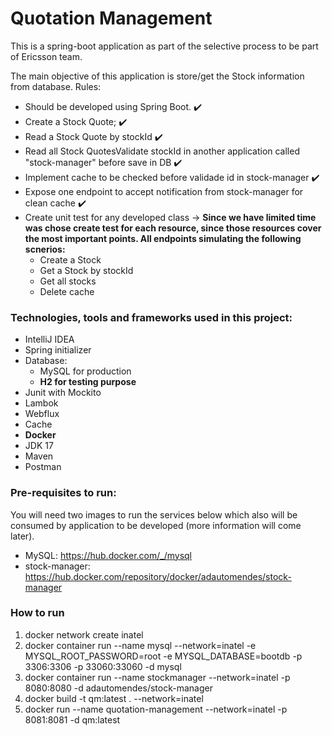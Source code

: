# Quotation Management
This is a spring-boot application as part of the
selective process to be part of Ericsson team.
 
The main objective of this application is store/get
the Stock information from database. Rules:
- Should be developed using Spring Boot. ✔️
- Create a Stock Quote; ✔️
- Read a Stock Quote by stockId ✔️
- Read all Stock QuotesValidate stockId in another application called "stock-manager" before save in DB ✔️
- Implement cache to be checked before validade id in stock-manager ✔️
- Expose one endpoint to accept notification from stock-manager for clean cache ✔️
- Create unit test for any developed class -> **Since we have limited time
  was chose create test for each resource, since those resources cover the most important points. All endpoints simulating the following scnerios:**
    - Create a Stock
    - Get a Stock by stockId
    - Get all stocks
    - Delete cache


### Technologies, tools and frameworks used in this project:
- IntelliJ IDEA
- Spring initializer
- Database:
  - MySQL for production
  - **H2 for testing purpose**
- Junit with Mockito
- Lambok
- Webflux
- Cache
- **Docker**
- JDK 17
- Maven
- Postman

### Pre-requisites to run:
You will need two images to run the services below which also will be consumed by
  application to be developed (more information will come later).
- MySQL: https://hub.docker.com/_/mysql
- stock-manager: https://hub.docker.com/repository/docker/adautomendes/stock-manager

### How to run
1. docker network create inatel
2. docker container run --name mysql --network=inatel -e
   MYSQL_ROOT_PASSWORD=root -e MYSQL_DATABASE=bootdb -p 3306:3306
   -p 33060:33060 -d mysql
3. docker container run --name stockmanager --network=inatel -p
   8080:8080 -d adautomendes/stock-manager
4. docker build -t qm:latest . --network=inatel
5. docker run --name quotation-management --network=inatel -p 8081:8081 -d qm:latest


